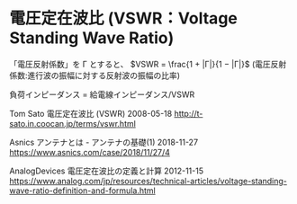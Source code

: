 # 電圧定在波比 (VSWR：Voltage Standing Wave Ratio)

「電圧反射係数」を Γ とすると、
$VSWR = \frac{1 + |Γ|}{1 − |Γ|}$
(電圧反射係数:進行波の振幅に対する反射波の振幅の比率)

負荷インピーダンス = 給電線インピーダンス/VSWR

Tom Sato
電圧定在波比 (VSWR) 2008-05-18
http://t-sato.in.coocan.jp/terms/vswr.html

Asnics
アンテナとは - アンテナの基礎(1) 2018-11-27
https://www.asnics.com/case/2018/11/27/4

AnalogDevices
電圧定在波比の定義と計算 2012-11-15 
https://www.analog.com/jp/resources/technical-articles/voltage-standing-wave-ratio-definition-and-formula.html

